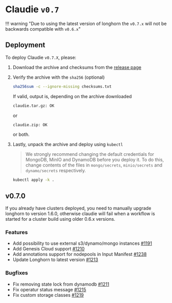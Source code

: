 # Claudie `v0.7`

!!! warning "Due to using the latest version of longhorn the `v0.7.x` will not be backwards compatible with `v0.6.x`"

## Deployment

To deploy Claudie `v0.7.X`, please:

1. Download the archive and checksums from the [release page](https://github.com/berops/claudie/releases)

2. Verify the archive with the `sha256` (optional)

    ```sh
    sha256sum -c --ignore-missing checksums.txt
    ```

   If valid, output is, depending on the archive downloaded

    ```sh
    claudie.tar.gz: OK
    ```

   or

    ```sh
    claudie.zip: OK
    ```

   or both.

3. Lastly, unpack the archive and deploy using `kubectl`

   > We strongly recommend changing the default credentials for MongoDB, MinIO and DynamoDB before you deploy it. To do this, change contents of the files in `mongo/secrets`, `minio/secrets` and `dynamo/secrets` respectively.

    ```sh
    kubectl apply -k .
    ```



## v0.7.0

If you already have clusters deployed, you need to manually upgrade longhorn to version 1.6.0, otherwise claudie will fail when a workflow is started for a cluster build using older 0.6.x versions.

### Features
- Add possibility to use external s3/dynamo/mongo instances [#1191](https://github.com/berops/claudie/pull/1191)
- Add Genesis Cloud support [#1210](https://github.com/berops/claudie/pull/1210)
- Add annotations support for nodepools in Input Manifest [#1238](https://github.com/berops/claudie/pull/1238)
- Update Longhorn to latest version [#1213](https://github.com/berops/claudie/pull/1213)
### Bugfixes
- Fix removing state lock from dynamodb [#1211](https://github.com/berops/claudie/pull/1211)
- Fix operatur status message [#1215](https://github.com/berops/claudie/pull/1215)
- Fix custom storage classes [#1219](https://github.com/berops/claudie/pull/1219)
